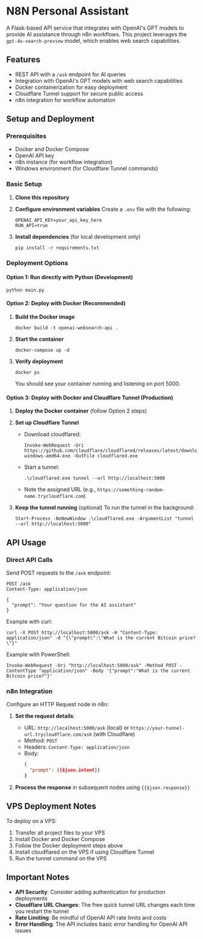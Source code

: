 # N8N Personal Assistant

A Flask-based API service that integrates with OpenAI's GPT models to provide AI assistance through n8n workflows. This project leverages the `gpt-4o-search-preview` model, which enables web search capabilities.

## Features

- REST API with a `/ask` endpoint for AI queries
- Integration with OpenAI's GPT models with web search capabilities
- Docker containerization for easy deployment
- Cloudflare Tunnel support for secure public access
- n8n integration for workflow automation

## Setup and Deployment

### Prerequisites

- Docker and Docker Compose
- OpenAI API key
- n8n instance (for workflow integration)
- Windows environment (for Cloudflare Tunnel commands)

### Basic Setup

1. **Clone this repository**

2. **Configure environment variables**
   Create a `.env` file with the following:
   ```
   OPENAI_API_KEY=your_api_key_here
   RUN_API=true
   ```

3. **Install dependencies** (for local development only)
   ```
   pip install -r requirements.txt
   ```

### Deployment Options

#### Option 1: Run directly with Python (Development)

```
python main.py
```

#### Option 2: Deploy with Docker (Recommended)

1. **Build the Docker image**
   ```
   docker build -t openai-websearch-api .
   ```

2. **Start the container**
   ```
   docker-compose up -d
   ```

3. **Verify deployment**
   ```
   docker ps
   ```
   You should see your container running and listening on port 5000.

#### Option 3: Deploy with Docker and Cloudflare Tunnel (Production)

1. **Deploy the Docker container** (follow Option 2 steps)

2. **Set up Cloudflare Tunnel**
   - Download cloudflared:
     ```
     Invoke-WebRequest -Uri https://github.com/cloudflare/cloudflared/releases/latest/download/cloudflared-windows-amd64.exe -OutFile cloudflared.exe
     ```
   - Start a tunnel:
     ```
     .\cloudflared.exe tunnel --url http://localhost:5000
     ```
   - Note the assigned URL (e.g., `https://something-random-name.trycloudflare.com`)

3. **Keep the tunnel running** (optional)
   To run the tunnel in the background:
   ```
   Start-Process -NoNewWindow .\cloudflared.exe -ArgumentList "tunnel --url http://localhost:5000"
   ```

## API Usage

### Direct API Calls

Send POST requests to the `/ask` endpoint:
```
POST /ask
Content-Type: application/json

{
  "prompt": "Your question for the AI assistant"
}
```

Example with curl:
```
curl -X POST http://localhost:5000/ask -H "Content-Type: application/json" -d "{\"prompt\":\"What is the current Bitcoin price?\"}"
```

Example with PowerShell:
```
Invoke-WebRequest -Uri "http://localhost:5000/ask" -Method POST -ContentType "application/json" -Body '{"prompt":"What is the current Bitcoin price?"}'
```

### n8n Integration

Configure an HTTP Request node in n8n:

1. **Set the request details**:
   - URL: `http://localhost:5000/ask` (local) or `https://your-tunnel-url.trycloudflare.com/ask` (with Cloudflare)
   - Method: `POST`
   - Headers: `Content-Type: application/json`
   - Body: 
     ```json
     {
       "prompt": {{$json.intent}}
     }
     ```

2. **Process the response** in subsequent nodes using `{{$json.response}}`

## VPS Deployment Notes

To deploy on a VPS:

1. Transfer all project files to your VPS
2. Install Docker and Docker Compose
3. Follow the Docker deployment steps above
4. Install cloudflared on the VPS if using Cloudflare Tunnel
5. Run the tunnel command on the VPS

## Important Notes

- **API Security**: Consider adding authentication for production deployments
- **Cloudflare URL Changes**: The free quick tunnel URL changes each time you restart the tunnel
- **Rate Limiting**: Be mindful of OpenAI API rate limits and costs
- **Error Handling**: The API includes basic error handling for OpenAI API issues 